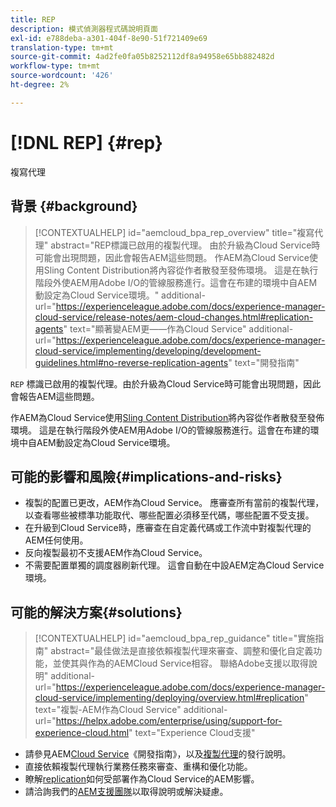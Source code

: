 ```yaml
---
title: REP
description: 模式偵測器程式碼說明頁面
exl-id: e788deba-a301-404f-8e90-51f721409e69
translation-type: tm+mt
source-git-commit: 4ad2fe0fa05b8252112df8a94958e65bb882482d
workflow-type: tm+mt
source-wordcount: '426'
ht-degree: 2%

---
```


# [!DNL REP] {#rep}

複寫代理

## 背景 {#background}

>[!CONTEXTUALHELP]
>id="aemcloud_bpa_rep_overview"
>title="複寫代理"
>abstract="REP標識已啟用的複製代理。 由於升級為Cloud Service時可能會出現問題，因此會報告AEM這些問題。 作AEM為Cloud Service使用Sling Content Distribution將內容從作者散發至發佈環境。 這是在執行階段外使AEM用Adobe I/O的管線服務進行。這會在布建的環境中自AEM動設定為Cloud Service環境。"
>additional-url="https://experienceleague.adobe.com/docs/experience-manager-cloud-service/release-notes/aem-cloud-changes.html#replication-agents" text="顯著變AEM更——作為Cloud Service"
>additional-url="https://experienceleague.adobe.com/docs/experience-manager-cloud-service/implementing/developing/development-guidelines.html#no-reverse-replication-agents" text="開發指南"

`REP` 標識已啟用的複製代理。由於升級為Cloud Service時可能會出現問題，因此會報告AEM這些問題。

作AEM為Cloud Service使用[Sling Content Distribution](https://sling.apache.org/documentation/bundles/content-distribution.html)將內容從作者散發至發佈環境。 這是在執行階段外使AEM用Adobe I/O的管線服務進行。這會在布建的環境中自AEM動設定為Cloud Service環境。

## 可能的影響和風險{#implications-and-risks}

* 複製的配置已更改，AEM作為Cloud Service。 應審查所有當前的複製代理，以查看哪些被標準功能取代、哪些配置必須移至代碼，哪些配置不受支援。
* 在升級到Cloud Service時，應審查在自定義代碼或工作流中對複製代理的AEM任何使用。
* 反向複製最初不支援AEM作為Cloud Service。
* 不需要配置單獨的調度器刷新代理。 這會自動在中設AEM定為Cloud Service環境。

## 可能的解決方案{#solutions}

>[!CONTEXTUALHELP]
>id="aemcloud_bpa_rep_guidance"
>title="實施指南"
>abstract="最佳做法是直接依賴複製代理來審查、調整和優化自定義功能，並使其與作為的AEMCloud Service相容。 聯絡Adobe支援以取得說明"
>additional-url="https://experienceleague.adobe.com/docs/experience-manager-cloud-service/implementing/deploying/overview.html#replication" text="複製-AEM作為Cloud Service"
>additional-url="https://helpx.adobe.com/enterprise/using/support-for-experience-cloud.html" text="Experience Cloud支援"

* 請參見AEM[Cloud Service](https://experienceleague.adobe.com/docs/experience-manager-cloud-service/implementing/developing/development-guidelines.html#no-reverse-replication-agents)《開發指南》，以及[複製代理](https://experienceleague.adobe.com/docs/experience-manager-cloud-service/release-notes/aem-cloud-changes.html#replication-agents)的發行說明。
* 直接依賴複製代理執行業務任務來審查、重構和優化功能。
* 瞭解[replication](https://experienceleague.adobe.com/docs/experience-manager-cloud-service/implementing/deploying/overview.html#replication)如何受部署作為Cloud Service的AEM影響。
* 請洽詢我們的[AEM支援團隊](https://helpx.adobe.com/enterprise/using/support-for-experience-cloud.html)以取得說明或解決疑慮。
